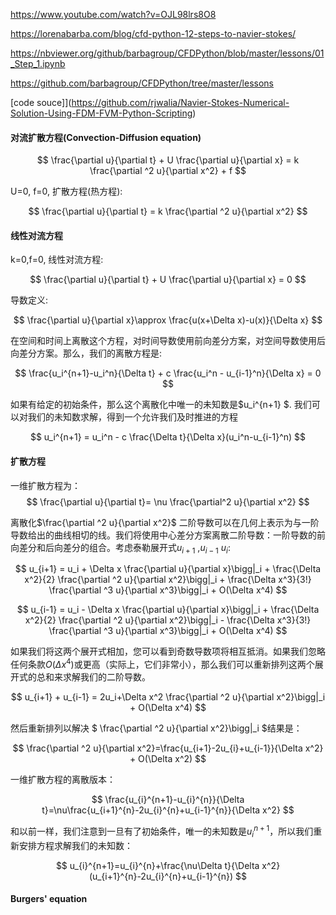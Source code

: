 https://www.youtube.com/watch?v=OJL98lrs8O8

https://lorenabarba.com/blog/cfd-python-12-steps-to-navier-stokes/

https://nbviewer.org/github/barbagroup/CFDPython/blob/master/lessons/01_Step_1.ipynb

https://github.com/barbagroup/CFDPython/tree/master/lessons

[code souce]](https://github.com/rjwalia/Navier-Stokes-Numerical-Solution-Using-FDM-FVM-Python-Scripting)

#### 对流扩散方程(Convection-Diffusion equation)

$$
\frac{\partial u}{\partial t} + U \frac{\partial u}{\partial x} =
k \frac{\partial ^2 u}{\partial  x^2} + f
$$

U=0, f=0, 扩散方程(热方程):

$$
\frac{\partial u}{\partial t}  =
k \frac{\partial ^2 u}{\partial x^2}
$$

#### 线性对流方程
k=0,f=0, 线性对流方程:

$$
\frac{\partial u}{\partial t} + U \frac{\partial u}{\partial x} = 0
$$

导数定义:

$$
\frac{\partial u}{\partial x}\approx \frac{u(x+\Delta x)-u(x)}{\Delta x}
$$

在空间和时间上离散这个方程，对时间导数使用前向差分方案，对空间导数使用后向差分方案。那么，我们的离散方程是:

$$
\frac{u_i^{n+1}-u_i^n}{\Delta t} + c \frac{u_i^n - u_{i-1}^n}{\Delta x} = 0
$$

如果有给定的初始条件，那么这个离散化中唯一的未知数是$u_i^{n+1} $. 我们可以对我们的未知数求解，得到一个允许我们及时推进的方程

$$
u_i^{n+1} = u_i^n - c \frac{\Delta t}{\Delta x}(u_i^n-u_{i-1}^n)
$$

#### 扩散方程
一维扩散方程为：
$$
\frac{\partial u}{\partial t}= \nu \frac{\partial^2 u}{\partial x^2}
$$

离散化$\frac{\partial ^2 u}{\partial x^2}$
二阶导数可以在几何上表示为与一阶导数给出的曲线相切的线。我们将使用中心差分方案离散二阶导数：一阶导数的前向差分和后向差分的组合。考虑泰勒展开式$u_{i+1}$ ,$u_{i-1}$ $u_{i}$:

$$
u_{i+1} = u_i + \Delta x \frac{\partial u}{\partial x}\bigg|_i + \frac{\Delta x^2}{2} \frac{\partial ^2 u}{\partial x^2}\bigg|_i + \frac{\Delta x^3}{3!} \frac{\partial ^3 u}{\partial x^3}\bigg|_i + O(\Delta x^4)
$$

$$
u_{i-1} = u_i - \Delta x \frac{\partial u}{\partial x}\bigg|_i + \frac{\Delta x^2}{2} \frac{\partial ^2 u}{\partial x^2}\bigg|_i - \frac{\Delta x^3}{3!} \frac{\partial ^3 u}{\partial x^3}\bigg|_i + O(\Delta x^4)
$$

如果我们将这两个展开式相加，您可以看到奇数导数项将相互抵消。如果我们忽略任何条款$O(\Delta x^4)$或更高（实际上，它们非常小），那么我们可以重新排列这两个展开式的总和来求解我们的二阶导数。

$$
u_{i+1} + u_{i-1} = 2u_i+\Delta x^2 \frac{\partial ^2 u}{\partial x^2}\bigg|_i + O(\Delta x^4)
$$

然后重新排列以解决 $ \frac{\partial ^2 u}{\partial x^2}\bigg|\_i $结果是：

$$
\frac{\partial ^2 u}{\partial x^2}=\frac{u_{i+1}-2u_{i}+u_{i-1}}{\Delta x^2} + O(\Delta x^2)
$$

一维扩散方程的离散版本：

$$
\frac{u_{i}^{n+1}-u_{i}^{n}}{\Delta t}=\nu\frac{u_{i+1}^{n}-2u_{i}^{n}+u_{i-1}^{n}}{\Delta x^2}
$$

和以前一样，我们注意到一旦有了初始条件，唯一的未知数是$u_i^{n+1}$，所以我们重新安排方程求解我们的未知数：

$$
u_{i}^{n+1}=u_{i}^{n}+\frac{\nu\Delta t}{\Delta x^2}(u_{i+1}^{n}-2u_{i}^{n}+u_{i-1}^{n})
$$

#### Burgers' equation
